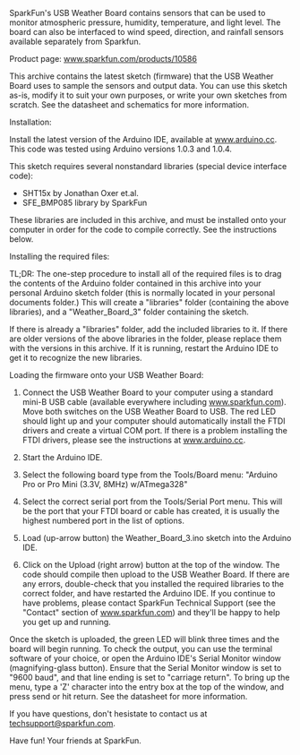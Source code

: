 SparkFun's USB Weather Board contains sensors that can be used to monitor atmospheric pressure, humidity, temperature, and light level. The board can also be interfaced to wind speed, direction, and rainfall sensors available separately from Sparkfun.

Product page: www.sparkfun.com/products/10586

This archive contains the latest sketch (firmware) that the USB Weather Board uses to sample the sensors and output data. You can use this sketch as-is, modify it to suit your own purposes, or write your own sketches from scratch. See the datasheet and schematics for more information.

Installation:

Install the latest version of the Arduino IDE, available at www.arduino.cc. This code was tested using Arduino versions 1.0.3 and 1.0.4.

This sketch requires several nonstandard libraries (special device interface code):

* SHT15x by Jonathan Oxer et.al.
* SFE_BMP085 library by SparkFun
	
These libraries are included in this archive, and must be installed onto your computer in order for the code to compile correctly. See the instructions below.

Installing the required files:

TL;DR: The one-step procedure to install all of the required files is to drag the contents of the Arduino folder contained in this archive into your personal Arduino sketch folder (this is normally located in your personal documents folder.) This will create a "libraries" folder (containing the above libraries), and a "Weather_Board_3" folder containing the sketch.

If there is already a "libraries" folder, add the included libraries to it. If there are older versions of the above libraries in the folder, please replace them with the versions in this archive. If it is running, restart the Arduino IDE to get it to recognize the new libraries.

Loading the firmware onto your USB Weather Board:

1. Connect the USB Weather Board to your computer using a standard mini-B USB cable (available everywhere including www.sparkfun.com). Move both switches on the USB Weather Board to USB. The red LED should light up and your computer should automatically install the FTDI drivers and create a virtual COM port. If there is a problem installing the FTDI drivers, please see the instructions at www.arduino.cc.

2. Start the Arduino IDE.

3. Select the following board type from the Tools/Board menu: "Arduino Pro or Pro Mini (3.3V, 8MHz) w/ATmega328"

4. Select the correct serial port from the Tools/Serial Port menu. This will be the port that your FTDI board or cable has created, it is usually the highest numbered port in the list of options.

5. Load (up-arrow button) the Weather_Board_3.ino sketch into the Arduino IDE.

6. Click on the Upload (right arrow) button at the top of the window. The code should compile then upload to the USB Weather Board. If there are any errors, double-check that you installed the required libraries to the correct folder, and have restarted the Arduino IDE. If you continue to have problems, please contact SparkFun Technical Support (see the "Contact" section of www.sparkfun.com) and they'll be happy to help you get up and running.

Once the sketch is uploaded, the green LED will blink three times and the board will begin running. To check the output, you can use the terminal software of your choice, or open the Arduino IDE's Serial Monitor window (magnifying-glass button). Ensure that the Serial Monitor window is set to "9600 baud", and that line ending is set to "carriage return". To bring up the menu, type a 'Z' character into the entry box at the top of the window, and press send or hit return. See the datasheet for more information.

If you have questions, don't hesistate to contact us at techsupport@sparkfun.com.

Have fun!
Your friends at SparkFun.
